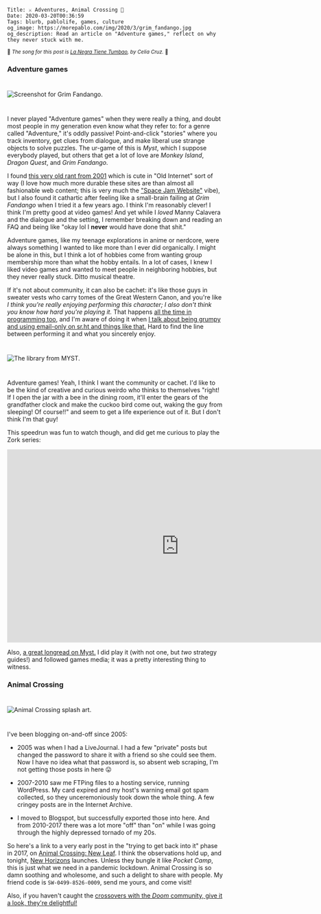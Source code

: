     Title: ⚔️ Adventures, Animal Crossing 🏡
    Date: 2020-03-20T00:36:59
    Tags: blurb, pablolife, games, culture
    og_image: https://morepablo.com/img/2020/3/grim_fandango.jpg
    og_description: Read an article on "Adventure games," reflect on why they never stuck with me.

<small>🎵 <em>The song for this post is <a href="https://www.youtube.com/watch?v=imeXSRNRMeg">La Negra Tiene Tumbao</a>, by Celia Cruz.</em> 🎵</small>

### Adventure games

<div class="caption-img-block" style="margin: 25px auto">
<img src="/img/2020/3/grim_fandango.jpg" alt="Screenshot for Grim Fandango." style="margin: 15px auto;" />
</div>

I never played "Adventure games" when they were really a thing, and doubt most
people in my generation even know what they refer to: for a genre called
"Adventure," it's oddly passive! Point-and-click "stories" where you track
inventory, get clues from dialogue, and make liberal use strange objects to
solve puzzles. The ur-game of this is _Myst_, which I suppose everybody played,
but others that get a lot of love are _Monkey Island_, _Dragon Quest_, and _Grim
Fandango_.

I found [this very old rant from 2001][1] which is cute in "Old
Internet" sort of way (I love how much more durable these sites are than almost
all fashionable web content; this is very much the ["Space Jam Website"][4] vibe),
but I also found it cathartic after feeling like a small-brain failing at _Grim
Fandango_ when I tried it a few years ago. I think I'm reasonably clever! I
think I'm pretty good at video games! And yet while I _loved_ Manny Calavera and
the dialogue and the setting, I remember breaking down and reading an FAQ and
being like "okay lol I **never** would have done that shit."

Adventure games, like my teenage explorations in anime or nerdcore, were
always something I wanted to like more than I ever did organically. I might be
alone in this, but I think a lot of hobbies come from wanting group membership
more than what the hobby entails. In a lot of cases, I knew I liked video games
and wanted to meet people in neighboring hobbies, but they never really stuck.
Ditto musical theatre.

If it's not about community, it can also be cachet: it's like those guys in
sweater vests who carry tomes of the Great Western Canon, and you're like _I
think you're really enjoying performing this character; I also don't think you
know how hard you're playing it._ That happens [all the time in programming
too][5], and I'm aware of doing it when [I talk about being grumpy and using
email-only on sr.ht and things like that.][6] Hard to find the line between
performing it and what you sincerely enjoy.

<div class="caption-img-block" style="margin: 25px auto">
<img src="/img/2020/3/myst_library.jpg" alt="The library from MYST." style="margin: 15px auto;" />
</div>

Adventure games! Yeah, I think I want the community or cachet. I'd like to be
the kind of creative and curious weirdo who thinks to themselves "right! If I
open the jar with a bee in the dining room, it'll enter the gears of the
grandfather clock and make the cuckoo bird come out, waking the guy from
sleeping! Of course!!" and seem to get a life experience out of it. But I don't
think I'm that guy!

This speedrun was fun to watch though, and did get me curious to play the Zork
series:

<iframe width="800" height="450" src="https://www.youtube-nocookie.com/embed/dNVaVLyWSEQ?start=194" frameborder="0" allow="accelerometer; autoplay; encrypted-media; gyroscope; picture-in-picture" allowfullscreen></iframe>

Also, [a great longread on Myst.][7] I did play it (with not one, but _two_
strategy guides!) and followed games media; it was a pretty interesting thing to
witness.

### Animal Crossing

<div class="caption-img-block" style="margin: 25px auto">
<img src="/img/2020/3/animal_crossing_THUMB.jpg" alt="Animal Crossing splash art." style="margin: 15px auto;" />
</div>

I've been blogging on-and-off since 2005:

* 2005 was when I had a LiveJournal. I had a few "private" posts but changed the
  password to share it with a friend so she could see them. Now I have no idea
  what that password is, so absent web scraping, I'm not getting those posts in
  here 😛

* 2007-2010 saw me FTPing files to a hosting service, running WordPress. My card
  expired and my host's warning email got spam collected, so they
  unceremoniously took down the whole thing. A few cringey posts are in the
  Internet Archive.

* I moved to Blogspot, but successfully exported those into here. And from
  2010-2017 there was a lot more "off" than "on" while I was going through the
  highly depressed tornado of my 20s.

So here's a link to a very early post in the "trying to get back into it" phase
in 2017, on [Animal Crossing: New Leaf][2]. I think the observations hold up,
and tonight, [New Horizons][3] launches. Unless they bungle it like _Pocket
Camp_, this is just what we need in a pandemic lockdown. Animal Crossing is
so damn soothing and wholesome, and such a delight to share with people. My
friend code is `SW-0499-8526-0009`, send me yours, and come visit!

Also, if you haven't caught the [crossovers with the _Doom_ community, give it a
look, they're delightful!][8]

   [1]: http://www.oldmanmurray.com/features/77.html
   [2]: /2017/12/hats-off-to-animal-crossing.html
   [3]: https://www.animal-crossing.com/new-horizons/
   [4]: https://www.spacejam.com/
   [5]: /2018/03/engineer-showboating.html
   [6]: /2020/03/markets-npm-grumpy-bankruptcy.html#grumpy-stack
   [7]: https://medium.com/picking-up-the-pieces/two-histories-of-myst-8b37e1504f9e
   [8]: https://www.ign.com/articles/animal-crossing-devs-are-loving-the-doom-crossovers-with-isabelle-doomguy
